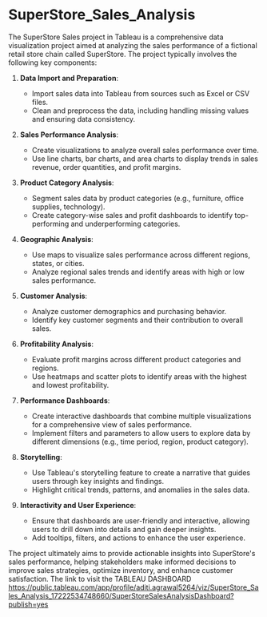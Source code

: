 # SuperStore_Sales_Analysis

The SuperStore Sales project in Tableau is a comprehensive data visualization project aimed at analyzing the sales performance of a fictional retail store chain called SuperStore. The project typically involves the following key components:

1. **Data Import and Preparation**:
   - Import sales data into Tableau from sources such as Excel or CSV files.
   - Clean and preprocess the data, including handling missing values and ensuring data consistency.

2. **Sales Performance Analysis**:
   - Create visualizations to analyze overall sales performance over time.
   - Use line charts, bar charts, and area charts to display trends in sales revenue, order quantities, and profit margins.

3. **Product Category Analysis**:
   - Segment sales data by product categories (e.g., furniture, office supplies, technology).
   - Create category-wise sales and profit dashboards to identify top-performing and underperforming categories.

4. **Geographic Analysis**:
   - Use maps to visualize sales performance across different regions, states, or cities.
   - Analyze regional sales trends and identify areas with high or low sales performance.

5. **Customer Analysis**:
   - Analyze customer demographics and purchasing behavior.
   - Identify key customer segments and their contribution to overall sales.

6. **Profitability Analysis**:
   - Evaluate profit margins across different product categories and regions.
   - Use heatmaps and scatter plots to identify areas with the highest and lowest profitability.

7. **Performance Dashboards**:
   - Create interactive dashboards that combine multiple visualizations for a comprehensive view of sales performance.
   - Implement filters and parameters to allow users to explore data by different dimensions (e.g., time period, region, product category).

8. **Storytelling**:
   - Use Tableau's storytelling feature to create a narrative that guides users through key insights and findings.
   - Highlight critical trends, patterns, and anomalies in the sales data.

9. **Interactivity and User Experience**:
   - Ensure that dashboards are user-friendly and interactive, allowing users to drill down into details and gain deeper insights.
   - Add tooltips, filters, and actions to enhance the user experience.

The project ultimately aims to provide actionable insights into SuperStore's sales performance, helping stakeholders make informed decisions to improve sales strategies, optimize inventory, and enhance customer satisfaction.
The link to visit the TABLEAU DASHBOARD
https://public.tableau.com/app/profile/aditi.agrawal5264/viz/SuperStore_Sales_Analysis_17222534748660/SuperStoreSalesAnalysisDashboard?publish=yes
